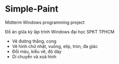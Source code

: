 # Simple-Paint
Midterm Windows programming project

Đồ án giữa kỳ lập trình Windows đại học SPKT TPHCM
+ Vẽ đường thẳng, cong
+ Vẽ hình chữ nhật, vuông, elip, tròn, đa giác
+ Đổi màu, kiểu vẽ, độ dày
+ Di chuyển và xoá hình

